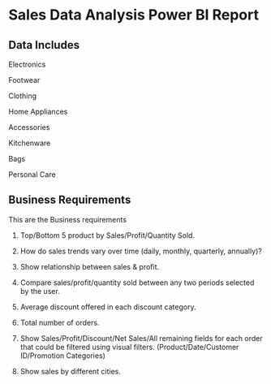 # Sales Data Analysis Power BI Report

## Data Includes

Electronics

Footwear

Clothing

Home Appliances

Accessories

Kitchenware

Bags

Personal Care

## Business Requirements

This are the Business requirements 
1) Top/Bottom 5 product by Sales/Profit/Quantity Sold.

2) How do sales trends vary over time (daily, monthly, quarterly, annually)?

3) Show relationship between sales & profit.

4) Compare sales/profit/quantity sold between any two periods selected by the user.

5) Average discount offered in each discount category.

6) Total number of orders.

7) Show Sales/Profit/Discount/Net Sales/All remaining fields for each order that could be filtered using visual filters. (Product/Date/Customer ID/Promotion Categories)

8) Show sales by different cities.
